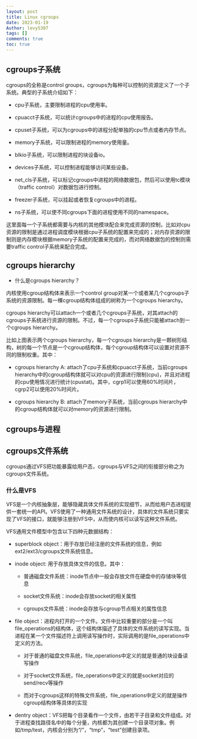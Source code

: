 ```yaml
---
layout: post
title: Linux cgroups
date: 2023-01-19
Author: levy5307
tags: []
comments: true
toc: true
---
```


## cgroups子系统

cgroups的全称是control groups，cgroups为每种可以控制的资源定义了一个子系统。典型的子系统介绍如下：

- cpu子系统，主要限制进程的cpu使用率。

- cpuacct子系统，可以统计cgroups中的进程的cpu使用报告。

- cpuset子系统，可以为cgroups中的进程分配单独的cpu节点或者内存节点。

- memory子系统，可以限制进程的memory使用量。

- blkio子系统，可以限制进程的块设备io。

- devices子系统，可以控制进程能够访问某些设备。

- net_cls子系统，可以标记cgroups中进程的网络数据包，然后可以使用tc模块（traffic control）对数据包进行控制。

- freezer子系统，可以挂起或者恢复cgroups中的进程。

- ns子系统，可以使不同cgroups下面的进程使用不同的namespace。

这里面每一个子系统都需要与内核的其他模块配合来完成资源的控制，比如对cpu资源的限制是通过进程调度模块根据cpu子系统的配置来完成的；对内存资源的限制则是内存模块根据memory子系统的配置来完成的，而对网络数据包的控制则需要traffic control子系统来配合完成。

## cgroups hierarchy

- 什么是cgroups hierarchy？

内核使用cgroup结构体来表示一个control group对某一个或者某几个cgroups子系统的资源限制。每一棵cgroup结构体组成的树称为一个cgroups hierarchy。

cgroups hierarchy可以attach一个或者几个cgroups子系统，对其attach的cgroups子系统进行资源的限制。不过，每一个cgroups子系统只能被attach到一个cgroups hierarchy。


比如上图表示两个cgroups hierarchy，每一个cgroups hierarchy是一颗树形结构，树的每一个节点是一个cgroup结构体，每个cgroup结构体可以设置对资源不同的限制权重。其中：

- cgroups hierarchy A: attach了cpu子系统和cpuacct子系统，当前cgroups hierarchy中的cgroup结构体就可以对cpu的资源进行限制(cpu)，并且对进程的cpu使用情况进行统计(cpustat)。其中，cgrp1可以使用60%时间片，cgrp2可以使用20%时间片。

- cgroups hierarchy B: attach了memory子系统，当前cgroups hierarchy中的cgroup结构体就可以对memory的资源进行限制。

## cgroups与进程

## cgroups文件系统

cgroups通过VFS把功能暴露给用户态，cgroups与VFS之间的衔接部分称之为cgroups文件系统。

### 什么是VFS

VFS是一个内核抽象层，能够隐藏具体文件系统的实现细节，从而给用户态进程提供一套统一的API。VFS使用了一种通用文件系统的设计，具体的文件系统只要实现了VFS的接口，就能够注册到VFS中，从而使内核可以读写这种文件系统。

VFS通用文件模型中包含以下四种元数据结构：

- superblock object：用于存放已经注册的文件系统的信息，例如ext2/ext3/cgroups文件系统信息。

- inode object: 用于存放具体文件的信息。其中：

	- 普通磁盘文件系统：inode节点中一般会存放文件在硬盘中的存储块等信息

	- socket文件系统：inode会存放socket的相关属性

	- cgroups文件系统：inode会存放与cgroup节点相关的属性信息

- file object：进程内打开的一个文件。文件中比较重要的部分是一个叫file_operations的结构体，这个结构体描述了具体的文件系统的读写实现。当进程在某一个文件描述符上调用读写操作时，实际调用的是file_operations中定义的方法。 

	- 对于普通的磁盘文件系统，file_operations中定义的就是普通的块设备读写操作

	- 对于socket文件系统，file_operations中定义的就是socket对应的send/recv等操作

	- 而对于cgroups这样的特殊文件系统，file_operations中定义的就是操作cgroup结构体等具体的实现

- dentry object：VFS把每个目录看作一个文件，由若干子目录和文件组成。对于进程查找路径名中的每个分量，内核都为其创建一个目录项对象。例如/tmp/test，内核会分别为“/”，“tmp”，“test”创建目录项。
